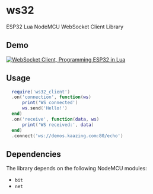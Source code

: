 # ws32
ESP32 Lua NodeMCU WebSocket Client Library

## Demo
[![WebSocket Client, Programming ESP32 in Lua](https://img.youtube.com/vi/Tb3L4UcjlI4/mqdefault.jpg)](https://www.youtube.com/watch?v=Tb3L4UcjlI4)

## Usage

```lua
  require('ws32_client')
  .on('connection', function(ws)
      print('WS connected')
      ws.send('Hello!')
  end)
  .on('receive', function(data, ws)
      print('WS received:', data)
  end)
  .connect('ws://demos.kaazing.com:80/echo')
```

## Dependencies

The library depends on the following NodeMCU modules:

  - `bit`
  - `net`
